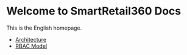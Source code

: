 # Welcome to SmartRetail360 Docs

This is the English homepage.

- [Architecture](architecture.md)
- [RBAC Model](rbac-model.md)
